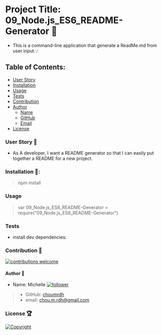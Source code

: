   # Project Title: 09_Node.js_ES6_README-Generator :raised_hands:
  - This is a command-line application that generate a ReadMe.md from user input.:bulb: 

  ## Table of Contents:
  - [User Story](https://github.com/choumrdh/09_Node.js_ES6_README-Generator#user-story-speech_balloon)
  - [Installation](https://github.com/choumrdh/09_Node.js_ES6_README-Generator#installation-floppy_disk)
  - [Usage](https://github.com/choumrdh/09_Node.js_ES6_README-Generator#usage)
  - [Tests](https://github.com/choumrdh/09_Node.js_ES6_README-Generator#tests)
  - [Contribution](https://github.com/choumrdh/09_Node.js_ES6_README-Generator#contribution-handshake)
  - [Author](https://github.com/choumrdh/09_Node.js_ES6_README-Generator#author-bust_in_silhouette)
    - [Name](https://github.com/choumrdh/09_Node.js_ES6_README-Generator#author-bust_in_silhouette)
    - [GitHub](https://github.com/choumrdh/09_Node.js_ES6_README-Generator#author-bust_in_silhouette)
    - [Email](https://github.com/choumrdh/09_Node.js_ES6_README-Generator#author-bust_in_silhouette)
  - [License](https://github.com/choumrdh/09_Node.js_ES6_README-Generator#license-trophy)
  
  ### User Story :speech_balloon:
  - As A developer, I want a README generator so that I can easily put together a README for a new project.
  
  ###  Installation :floppy_disk::
  
  > npm install 

  ### Usage
   
  > var 09_Node.js_ES6_README-Generator = require("09_Node.js_ES6_README-Generator")

  ### Tests
  - install dev dependencies:
  

 ### Contribution :handshake: 
 [![contributions welcome](https://img.shields.io/badge/contributions-welcome-brightgreen.svg?style=flat)](https://github.com/choumrdh/09_Node.js_ES6_README-Generator/issues)
  
  
 
  
  #### 	Author :bust_in_silhouette:
   - Name: Michelle [![follower](https://img.shields.io/github/followers/choumrdh?label=follower&style=social)](https://github.com/choumrdh?tab=followers)
  
  > - GitHub: [choumrdh](https://github.com/choumrdh)
  > - email: chou.m.rdh@gmail.com
  >
  
 ### License :trophy:
   [![Copyright](https://img.shields.io/badge/Copyright-Michelle-blue)](https://github.com/choumrdh)
